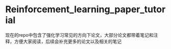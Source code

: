 # Reinforcement_learning_paper_tutorial

现在的repo中包含了强化学习常见的方向下论文，大部分论文都带着笔记和注释，方便大家阅读，后续会补充更多的论文以及相关的笔记